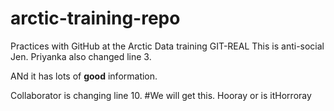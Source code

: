 # arctic-training-repo
Practices with GitHub at the Arctic Data training
GIT-REAL
This is anti-social Jen.  Priyanka also changed line 3.

ANd it has lots of **good** information.



Collaborator is changing line 10.
#We will get this. Hooray or is itHorroray